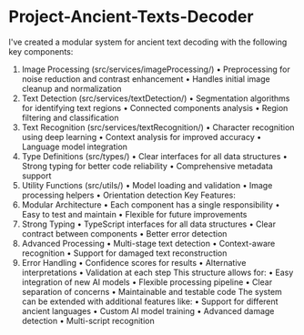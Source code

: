 # Project-Ancient-Texts-Decoder
I've created a modular system for ancient text decoding with the following key components:
1.	Image Processing (src/services/imageProcessing/)
•	Preprocessing for noise reduction and contrast enhancement
•	Handles initial image cleanup and normalization
2.	Text Detection (src/services/textDetection/)
•	Segmentation algorithms for identifying text regions
•	Connected components analysis
•	Region filtering and classification
3.	Text Recognition (src/services/textRecognition/)
•	Character recognition using deep learning
•	Context analysis for improved accuracy
•	Language model integration
4.	Type Definitions (src/types/)
•	Clear interfaces for all data structures
•	Strong typing for better code reliability
•	Comprehensive metadata support
5.	Utility Functions (src/utils/)
•	Model loading and validation
•	Image processing helpers
•	Orientation detection
Key Features:
1.	Modular Architecture
•	Each component has a single responsibility
•	Easy to test and maintain
•	Flexible for future improvements
2.	Strong Typing
•	TypeScript interfaces for all data structures
•	Clear contract between components
•	Better error detection
3.	Advanced Processing
•	Multi-stage text detection
•	Context-aware recognition
•	Support for damaged text reconstruction
4.	Error Handling
•	Confidence scores for results
•	Alternative interpretations
•	Validation at each step
This structure allows for:
•	Easy integration of new AI models
•	Flexible processing pipeline
•	Clear separation of concerns
•	Maintainable and testable code
The system can be extended with additional features like:
•	Support for different ancient languages
•	Custom AI model training
•	Advanced damage detection
•	Multi-script recognition

